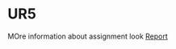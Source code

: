 # UR5
MOre information about assignment look [Report](https://github.com/mrhosseini75/UR5/files/10067853/HajiHosseini_Assignment_3_Report.pdf)
